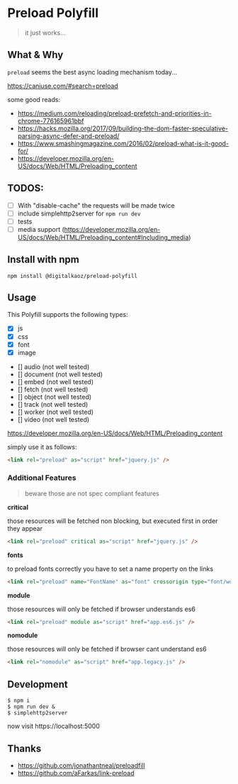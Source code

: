 # Preload Polyfill

> it just works...

## What & Why

`preload` seems the best async loading mechanism today...

https://caniuse.com/#search=preload

some good reads:

* https://medium.com/reloading/preload-prefetch-and-priorities-in-chrome-776165961bbf
* https://hacks.mozilla.org/2017/09/building-the-dom-faster-speculative-parsing-async-defer-and-preload/
* https://www.smashingmagazine.com/2016/02/preload-what-is-it-good-for/
* https://developer.mozilla.org/en-US/docs/Web/HTML/Preloading_content

TODOS:
-----

- [ ] With "disable-cache" the requests will be made twice
- [ ] include simplehttp2server for `npm run dev`
- [ ] tests 
- [ ] media support (https://developer.mozilla.org/en-US/docs/Web/HTML/Preloading_content#Including_media)

## Install with npm

```
npm install @digitalkaoz/preload-polyfill
```

## Usage

This Polyfill supports the following types:

- [x] js
- [x] css
- [x] font
- [x] image
- [] audio (not well tested)
- [] document (not well tested)
- [] embed (not well tested)
- [] fetch (not well tested)
- [] object (not well tested)
- [] track (not well tested)
- [] worker (not well tested)
- [] video (not well tested)

https://developer.mozilla.org/en-US/docs/Web/HTML/Preloading_content

simply use it as follows:

```html
<link rel="preload" as="script" href="jquery.js" />
```


### Additional Features

> beware those are not spec compliant features

**critical**

those resources will be fetched non blocking, but executed first in order they appear

```html
<link rel="preload" critical as="script" href="jquery.js" />
```

**fonts**

to preload fonts correctly you have to set a name property on the links

```html
<link rel="preload" name="FontName" as="font" crossorigin type="font/woff2" href="font.woff2" />
```

**module**

those resources will only be fetched if browser understands es6

```html
<link rel="preload" module as="script" href="app.es6.js" />
```

**nomodule**

those resources will only be fetched if browser cant understand es6

```html
<link rel="nomodule" as="script" href="app.legacy.js" />
```


## Development

```
$ npm i
$ npm run dev &
$ simplehttp2server
```

now visit https://localhost:5000

## Thanks

* https://github.com/jonathantneal/preloadfill
* https://github.com/aFarkas/link-preload

